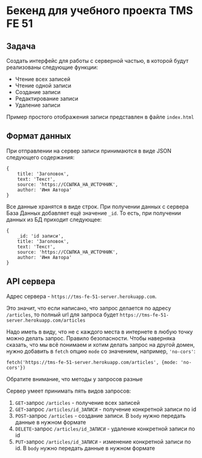 # Бекенд для учебного проекта TMS FE 51

## Задача

Создать интерфейс для работы с серверной частью, в которой будут реализованы следующие функции:
* Чтение всех записей
* Чтение одной записи
* Создание записи
* Редактирование записи
* Удаление записи

Пример простого отображения записи представлен в файле `index.html`

## Формат данных

При отправлении на сервер записи принимаются в виде JSON следующего содержания:

```
{
    title: 'Заголовок', 
    text: 'Текст', 
    source: 'https://ССЫЛКА_НА_ИСТОЧНИК', 
    author: 'Имя Автора'
}
```

Все данные хранятся в виде строк. При получении данных с сервера База Данных добавляет ещё значение `_id`. То есть, при получении данных из БД приходит следующее:
```
{
    _id: 'id записи',
    title: 'Заголовок', 
    text: 'Текст', 
    source: 'https://ССЫЛКА_НА_ИСТОЧНИК', 
    author: 'Имя Автора'
}
```

## API сервера

Адрес сервера  - `https://tms-fe-51-server.herokuapp.com`. 

Это значит, что если написано, что запрос делается по адресу `/articles`, то полный url для запроса будет `https://tms-fe-51-server.herokuapp.com/articles`

Надо иметь в виду, что не с каждого места в интернете в любую точку можно делать запрос. Правило безопасности. Чтобы наверняка сказать, что мы всё понимаем и хотим делать запрос на другой домен, нужно добавить в `fetch` опцию `mode` со значением, например, `'no-cors'`:

```
fetch('https://tms-fe-51-server.herokuapp.com/articles', {mode: 'no-cors'})
```

Обратите внимание, что методы у запросов разные

Сервер умеет принимать пять видов запросов:
1. `GET`-запрос `/articles` - получение всех записей
2. `GET`-запрос `/articles/id_ЗАПИСИ` - получение конкретной записи по id
3. `POST`-запрос `/articles` - создание записи. В `body` нужно передать данные в нужном формате
4. `DELETE`-запрос `/articles/id_ЗАПИСИ` - удаление конкретной записи по id
5. `PUT`-запрос `/articles/id_ЗАПИСИ` - изменение конкретной записи по id. В `body` нужно передать данные в нужном формате
